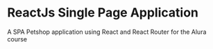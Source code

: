 # ReactJs Single Page Application

A SPA Petshop application using React and React Router for the Alura course
